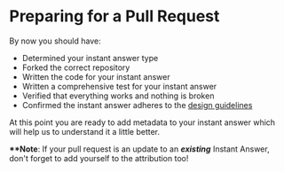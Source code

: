 # Preparing for a Pull Request

By now you should have:

- Determined your instant answer type
- Forked the correct repository
- Written the code for your instant answer
- Written a comprehensive test for your instant answer
- Verified that everything works and nothing is broken
- Confirmed the instant answer adheres to the [design guidelines](https://duck.co/duckduckhack/styleguide_overview)

At this point you are ready to add metadata to your instant answer which will help us to understand it a little better.

**\*\*Note**: If your pull request is an update to an ***existing*** Instant Answer, don't forget to add yourself to the attribution too!
